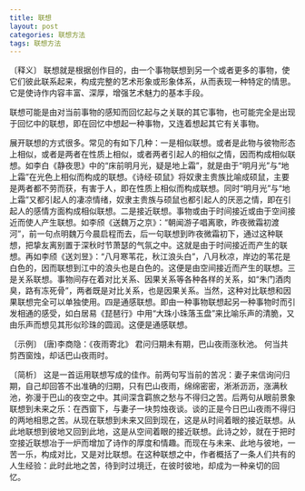 ```yaml
---
title: 联想
layout: post
categories: 联想方法
tags: 联想方法
---
```


〔释义〕 联想就是根据创作目的，由一个事物联想到另一个或者更多的事物，使它们彼此联系起来，构成完整的艺术形象或形象体系，从而表现一种特定的情思。它是使诗作内容丰富、深厚，增强艺术魅力的基本手段。

联想可能是由对当前事物的感知而回忆起与之关联的其它事物，也可能完全是出现于回忆中的联想，即在回忆中想起一种事物，又连着想起其它有关事物。

展开联想的方式很多。常见的有如下几种：一是相似联想。或者是此物与彼物形态上相似，或者是两者在性质上相似，或者两者引起人的相似之情，因而构成相似联想。如李白《静夜思》中的“床前明月光，疑是地上霜”，就是由于“明月光”与“地上霜”在光色上相似而构成的联想。《诗经·硕鼠》将奴隶主贵族比喻成硕鼠，主要是两者都不劳而获，有害于人，即在性质上相似而构成联想。同时“明月光”与“地上霜”又都引起人的凄凉情绪，奴隶主贵族与硕鼠也都引起人的厌恶之情，即在引起人的感情方面构成相似联想。二是接近联想。事物或由于时间接近或由于空间接近而使人产生联想。如李颀《送魏万之京》：“朝闻游子唱离歌，昨夜微霜初渡河”，前一句点明魏万今晨启程而去，后一句联想到昨夜微霜初下，通过这种联想，把挚友离别置于深秋时节萧瑟的气氛之中。这就是由于时间接近而产生的联想。再如李颀《送刘昱》：“八月寒苇花，秋江浪头白”，八月秋凉，岸边的苇花是白色的，因而联想到江中的浪头也是白色的。这便是由空间接近而产生的联想。三是关系联想。事物间存在着对比关系、因果关系等各种各样的关系，如“朱门酒肉臭，路有冻死骨”，两者既是对比关系，也是因果关系。当然，这种对比联想和因果联想完全可以单独使用。四是通感联想。即由一种事物联想起另一种事物时而引发相通的感受，如白居易《琵琶行》中用“大珠小珠落玉盘”来比喻乐声的清脆，又由乐声而想见其形似珍珠的圆润。这便是通感联想。

〔示例〕 (唐)李商隐：《夜雨寄北》
君问归期未有期，巴山夜雨涨秋池。
何当共剪西窗烛，却话巴山夜雨时。

〔简析〕 这是一首运用联想写成的佳作。前两句写当前的苦况：妻子来信询问归期，自己却回答不出准确的归期，只有巴山夜雨，绵绵密密，淅淅沥沥，涨满秋池，弥漫于巴山的夜空之中。其间深含羁旅之愁与不得归之苦。后两句从眼前景象联想到未来之乐：在西窗下，与妻子一块剪烛夜谈。谈的正是今日巴山夜雨不得归的两地相思之苦。从现在联想到未来又回到现在，这是从时间着眼的接近联想。从此地联想到彼地又回到此地，这是从空间着眼的接近联想。此诗之妙，就在于把时空接近联想冶于一炉而增加了诗作的厚度和情趣。而现在与未来、此地与彼地，一苦一乐，构成对比，又是对比联想。在这种联想之中，作者概括了一条人们共有的人生经验：此时此地之苦，待到时过境迁，在彼时彼地，却成为一种亲切的回忆。 